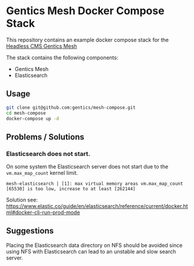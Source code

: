 # Gentics Mesh Docker Compose Stack 

This repository contains an example docker compose stack for the [Headless CMS Gentics Mesh](https://getmesh.io)

The stack contains the following components:

* Gentics Mesh
* Elasticsearch

## Usage

```bash
git clone git@github.com:gentics/mesh-compose.git
cd mesh-compose
docker-compose up -d
```

## Problems / Solutions

### Elasticsearch does not start.

On some system the Elasticsearch server does not start due to the `vm.max_map_count` kernel limit.

```
mesh-elasticsearch | [1]: max virtual memory areas vm.max_map_count [65530] is too low, increase to at least [262144]
```

Solution see: https://www.elastic.co/guide/en/elasticsearch/reference/current/docker.html#docker-cli-run-prod-mode

## Suggestions

Placing the Elasticsearch data directory on NFS should be avoided since using NFS with Elasticsearch can lead to an unstable and slow search server.


